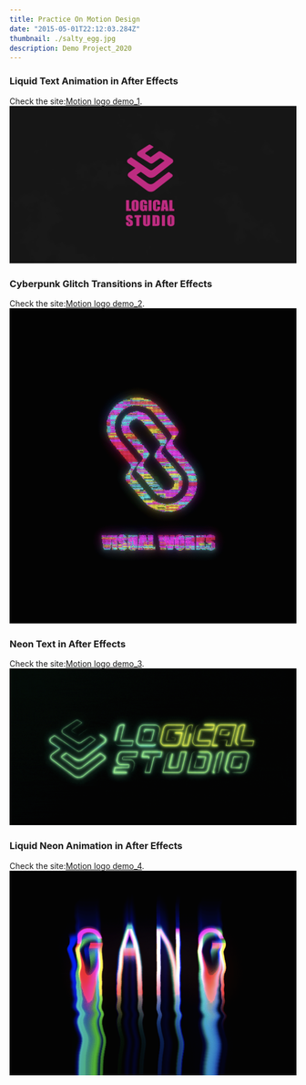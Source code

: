 ```yaml
---
title: Practice On Motion Design
date: "2015-05-01T22:12:03.284Z"
thumbnail: ./salty_egg.jpg
description: Demo Project_2020
---
```


### Liquid Text Animation in After Effects 
Check the site:<a href="https://20201005logodemo1.netlify.app">Motion logo demo_1</a>.
![hello-world](./01.jpg)
### Cyberpunk Glitch Transitions in After Effects
Check the site:<a href="https://20201005logodemo3.netlify.app">Motion logo demo_2</a>.
![hello-world](./02.jpg)
### Neon Text in After Effects
Check the site:<a href="https://20201005logodemo2.netlify.app">Motion logo demo_3</a>.
![hello-world](./04.jpg)
### Liquid Neon Animation in After Effects 
Check the site:<a href="https://logodemo4.netlify.app">Motion logo demo_4</a>.
![hello-world](./03.jpg)
